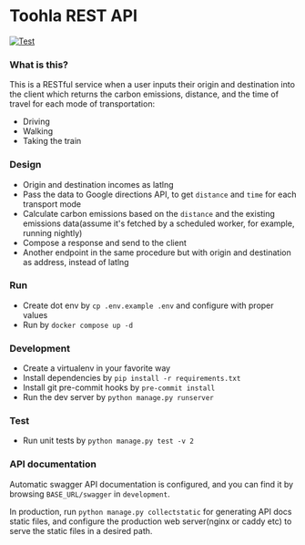 # Toohla REST API
[![Test](https://github.com/crazyoptimist/google-directions-drf-poc/actions/workflows/test.yml/badge.svg)](https://github.com/crazyoptimist/google-directions-drf-poc/actions/workflows/test.yml)

### What is this?

This is a RESTful service when a user inputs their origin and destination into the client which returns the carbon emissions, distance, and the time of travel for each mode of transportation:

- Driving
- Walking
- Taking the train

### Design

- Origin and destination incomes as latlng
- Pass the data to Google directions API, to get `distance` and `time` for each transport mode
- Calculate carbon emissions based on the `distance` and the existing emissions data(assume it's fetched by a scheduled worker, for example, running nightly)
- Compose a response and send to the client
- Another endpoint in the same procedure but with origin and destination as address, instead of latlng

### Run

- Create dot env by `cp .env.example .env` and configure with proper values
- Run by `docker compose up -d`

### Development

- Create a virtualenv in your favorite way
- Install dependencies by `pip install -r requirements.txt`
- Install git pre-commit hooks by `pre-commit install`
- Run the dev server by `python manage.py runserver`

### Test

- Run unit tests by `python manage.py test -v 2`

### API documentation

Automatic swagger API documentation is configured, and you can find it by browsing `BASE_URL/swagger` in `development`.

In production, run `python manage.py collectstatic` for generating API docs static files, and configure the production web server(nginx or caddy etc) to serve the static files in a desired path.
